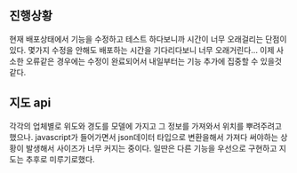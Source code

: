 ## 진행상황
현재 배포상태에서 기능을 수정하고 테스트 하다보니까 시간이 너무 오래걸리는 단점이 있다. 몇가지 수정을 안해도 배포하는 시간을 기다리다보니 너무 오래거린다... 이제 사소한 오류같은 경우에는 수정이 완료되어서 내일부터는 기능 추가에 집중할 수 있을것 같다. 

## 지도 api
각각의 업체별로 위도와 경도를 모델에 가지고 그 정보를 가져와서 위치를 뿌려주려고 했으나. javascript가 들어가면서 json데이터 타입으로 변환을해서 가져다 써야하는 상황이 발생해서 사이즈가 너무 커지는 중이다. 일딴은 다른 기능을 우선으로 구현하고 지도는 추후로 미루기로했다.
